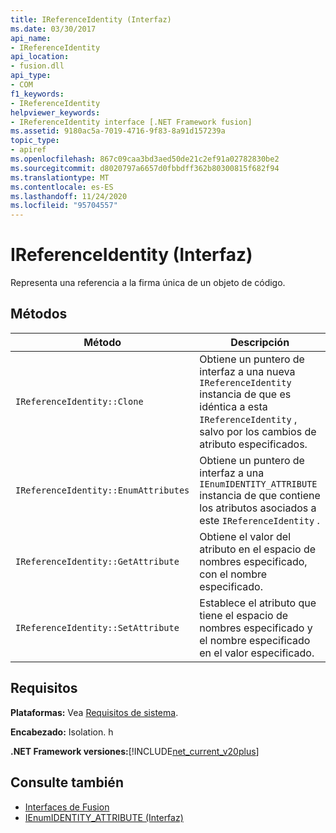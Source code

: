 ```yaml
---
title: IReferenceIdentity (Interfaz)
ms.date: 03/30/2017
api_name:
- IReferenceIdentity
api_location:
- fusion.dll
api_type:
- COM
f1_keywords:
- IReferenceIdentity
helpviewer_keywords:
- IReferenceIdentity interface [.NET Framework fusion]
ms.assetid: 9180ac5a-7019-4716-9f83-8a91d157239a
topic_type:
- apiref
ms.openlocfilehash: 867c09caa3bd3aed50de21c2ef91a02782830be2
ms.sourcegitcommit: d8020797a6657d0fbbdff362b80300815f682f94
ms.translationtype: MT
ms.contentlocale: es-ES
ms.lasthandoff: 11/24/2020
ms.locfileid: "95704557"
---
```

# <a name="ireferenceidentity-interface"></a>IReferenceIdentity (Interfaz)

Representa una referencia a la firma única de un objeto de código.  
  
## <a name="methods"></a>Métodos  
  
|Método|Descripción|  
|------------|-----------------|  
|`IReferenceIdentity::Clone`|Obtiene un puntero de interfaz a una nueva `IReferenceIdentity` instancia de que es idéntica a esta `IReferenceIdentity` , salvo por los cambios de atributo especificados.|  
|`IReferenceIdentity::EnumAttributes`|Obtiene un puntero de interfaz a una `IEnumIDENTITY_ATTRIBUTE` instancia de que contiene los atributos asociados a este `IReferenceIdentity` .|  
|`IReferenceIdentity::GetAttribute`|Obtiene el valor del atributo en el espacio de nombres especificado, con el nombre especificado.|  
|`IReferenceIdentity::SetAttribute`|Establece el atributo que tiene el espacio de nombres especificado y el nombre especificado en el valor especificado.|  
  
## <a name="requirements"></a>Requisitos  

 **Plataformas:** Vea [Requisitos de sistema](../../get-started/system-requirements.md).  
  
 **Encabezado:** Isolation. h  
  
 **.NET Framework versiones:**[!INCLUDE[net_current_v20plus](../../../../includes/net-current-v20plus-md.md)]  
  
## <a name="see-also"></a>Consulte también

- [Interfaces de Fusion](fusion-interfaces.md)
- [IEnumIDENTITY_ATTRIBUTE (Interfaz)](ienumidentity-attribute-interface.md)
